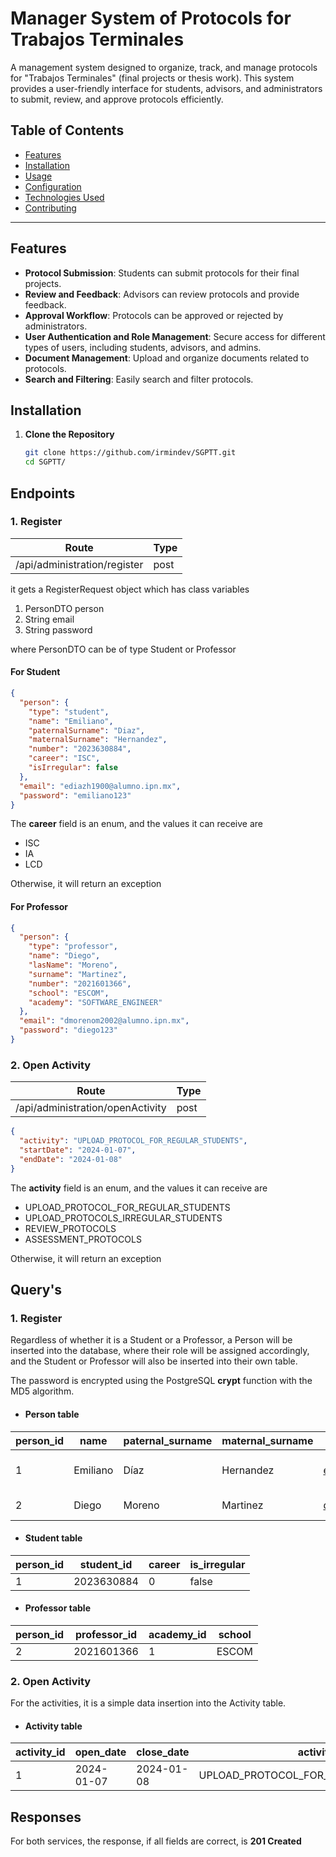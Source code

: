 # Manager System of Protocols for Trabajos Terminales

A management system designed to organize, track, and manage protocols for "Trabajos Terminales" (final projects or
thesis work). This system provides a user-friendly interface for students, advisors, and administrators to submit,
review, and approve protocols efficiently.

## Table of Contents

- [Features](#features)
- [Installation](#installation)
- [Usage](#usage)
- [Configuration](#configuration)
- [Technologies Used](#technologies-used)
- [Contributing](#contributing)

---

## Features

- **Protocol Submission**: Students can submit protocols for their final projects.
- **Review and Feedback**: Advisors can review protocols and provide feedback.
- **Approval Workflow**: Protocols can be approved or rejected by administrators.
- **User Authentication and Role Management**: Secure access for different types of users, including students, advisors,
  and admins.
- **Document Management**: Upload and organize documents related to protocols.
- **Search and Filtering**: Easily search and filter protocols.

## Installation

1. **Clone the Repository**
   ```bash
   git clone https://github.com/irmindev/SGPTT.git
   cd SGPTT/

## Endpoints

### 1. Register

| Route                        | Type |
|------------------------------|------|
| /api/administration/register | post |

it gets a RegisterRequest object which has class variables

1. PersonDTO person
2. String email
3. String password

where PersonDTO can be of type Student or Professor

#### For Student

```json
{
  "person": {
    "type": "student",
    "name": "Emiliano",
    "paternalSurname": "Diaz",
    "maternalSurname": "Hernandez",
    "number": "2023630884",
    "career": "ISC",
    "isIrregular": false
  },
  "email": "ediazh1900@alumno.ipn.mx",
  "password": "emiliano123"
}
```

The **career** field is an enum, and the values it can receive are

- ISC
- IA
- LCD

Otherwise, it will return an exception

#### For Professor

```json
{
  "person": {
    "type": "professor",
    "name": "Diego",
    "lasName": "Moreno",
    "surname": "Martinez",
    "number": "2021601366",
    "school": "ESCOM",
    "academy": "SOFTWARE_ENGINEER"
  },
  "email": "dmorenom2002@alumno.ipn.mx",
  "password": "diego123"
}
```

### 2. Open Activity

| Route                            | Type |
|----------------------------------|------|
| /api/administration/openActivity | post |

```json
{
  "activity": "UPLOAD_PROTOCOL_FOR_REGULAR_STUDENTS",
  "startDate": "2024-01-07",
  "endDate": "2024-01-08"
}
```

The **activity** field is an enum, and the values it can receive are

- UPLOAD_PROTOCOL_FOR_REGULAR_STUDENTS
- UPLOAD_PROTOCOLS_IRREGULAR_STUDENTS
- REVIEW_PROTOCOLS
- ASSESSMENT_PROTOCOLS

Otherwise, it will return an exception

## Query's

### 1. Register

Regardless of whether it is a Student or a Professor, a Person will be inserted into the database, where their role will
be assigned accordingly, and the Student or Professor will also be inserted into their own table.

The password is encrypted using the PostgreSQL **crypt** function with the MD5 algorithm.

- #### Person table

| person_id | name     | paternal_surname | maternal_surname | email                      | password                             | created_at                  | is_active |
|-----------|----------|------------------|------------------|----------------------------|--------------------------------------|-----------------------------|-----------|
| 1         | Emiliano | Díaz             | Hernandez        | ediazh1900@alumno.ipn.mx   | \$1\$vJCpe.Px$ZrnjuPQer7CPcgH1CglcQ0 | 2024-12-07 18:00: 18.257000 | true      |
| 2         | Diego    | Moreno           | Martinez         | dmorenom2002@alumno.ipn.mx | \$1\$hsGxTiiR$2IeKy0QyXvgCiOKU4c3MU0 | 2024-12-07 20:44:37.077000  | true      |

- #### Student table

| person_id | student_id | career | is_irregular |
|-----------|------------|--------|--------------|
| 1         | 2023630884 | 0      | false        |

- #### Professor table

| person_id | professor_id | academy_id | school |
|-----------|--------------|------------|--------|
| 2         | 2021601366   | 1          | ESCOM  |

### 2. Open Activity

For the activities, it is a simple data insertion into the Activity table.

- #### Activity table

| activity_id | open_date  | close_date | activity                             |
|-------------|------------|------------|--------------------------------------|
| 1           | 2024-01-07 | 2024-01-08 | UPLOAD_PROTOCOL_FOR_REGULAR_STUDENTS |

## Responses

For both services, the response, if all fields are correct, is **201 Created**
